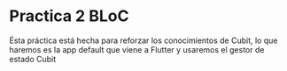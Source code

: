 # Practica 2 BLoC

<p>Ésta práctica está hecha para reforzar los conocimientos de Cubit, lo que haremos es la app default que viene a Flutter y usaremos el gestor de estado Cubit</p>
